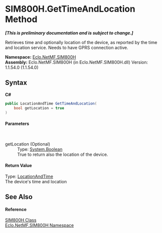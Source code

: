 # SIM800H.GetTimeAndLocation Method 
 _**\[This is preliminary documentation and is subject to change.\]**_

Retrieves time and optionally location of the device, as reported by the time and location service. Needs to have GPRS connection active.

**Namespace:**&nbsp;<a href="N_Eclo_NetMF_SIM800H">Eclo.NetMF.SIM800H</a><br />**Assembly:**&nbsp;Eclo.NetMF.SIM800H (in Eclo.NetMF.SIM800H.dll) Version: 1.1.54.0 (1.1.54.0)

## Syntax

**C#**<br />
``` C#
public LocationAndTime GetTimeAndLocation(
	bool getLocation = true
)
```


#### Parameters
&nbsp;<dl><dt>getLocation (Optional)</dt><dd>Type: <a href="http://msdn2.microsoft.com/en-us/library/a28wyd50" target="_blank">System.Boolean</a><br />True to return also the location of the device.</dd></dl>

#### Return Value
Type: <a href="T_Eclo_NetMF_SIM800H_LocationAndTime">LocationAndTime</a><br />The device's time and location

## See Also


#### Reference
<a href="T_Eclo_NetMF_SIM800H_SIM800H">SIM800H Class</a><br /><a href="N_Eclo_NetMF_SIM800H">Eclo.NetMF.SIM800H Namespace</a><br />